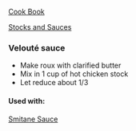 [Cook Book](https://github.com/vmsmith/CookBook/blob/master/README.md)  

[Stocks and Sauces](https://github.com/vmsmith/CookBook/blob/master/stocks_sauces.md)

### Velouté sauce  

* Make roux with clarified butter  
* Mix in 1 cup of hot chicken stock  
* Let reduce about 1/3  

#### Used with:  

[Smitane Sauce](https://github.com/vmsmith/CookBook/blob/master/smitane.md)

